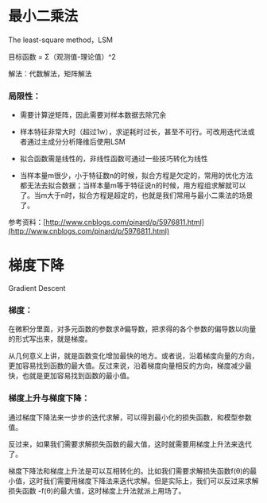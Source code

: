# 最小二乘法

The least-square method，LSM

目标函数 = Σ（观测值-理论值）^2

解法：代数解法，矩阵解法

### 局限性：

* 需要计算逆矩阵，因此需要对样本数据去除冗余
* 样本特征非常大时（超过1w），求逆耗时过长，甚至不可行。可改用迭代法或者通过主成分分析降维后使用LSM

* 拟合函数需是线性的，非线性函数可通过一些技巧转化为线性

* 当样本量m很少，小于特征数n的时候，拟合方程是欠定的，常用的优化方法都无法去拟合数据；当样本量m等于特征说n的时候，用方程组求解就可以了。当m大于n时，拟合方程是超定的，也就是我们常用与最小二乘法的场景了。

$$$$参考资料：[http://www.cnblogs.com/pinard/p/5976811.html](http://www.cnblogs.com/pinard/p/5976811.html)



# 梯度下降

Gradient Descent

### 梯度：

在微积分里面，对多元函数的参数求∂偏导数，把求得的各个参数的偏导数以向量的形式写出来，就是梯度。

从几何意义上讲，就是函数变化增加最快的地方。或者说，沿着梯度向量的方向，更加容易找到函数的最大值。反过来说，沿着梯度向量相反的方向，梯度减少最快，也就是更加容易找到函数的最小值。

### 梯度上升与梯度下降：

通过梯度下降法来一步步的迭代求解，可以得到最小化的损失函数，和模型参数值。

反过来，如果我们需要求解损失函数的最大值，这时就需要用梯度上升法来迭代了。

梯度下降法和梯度上升法是可以互相转化的。比如我们需要求解损失函数f\(θ\)的最小值，这时我们需要用梯度下降法来迭代求解。但是实际上，我们可以反过来求解损失函数 -f\(θ\)的最大值，这时梯度上升法就派上用场了。















